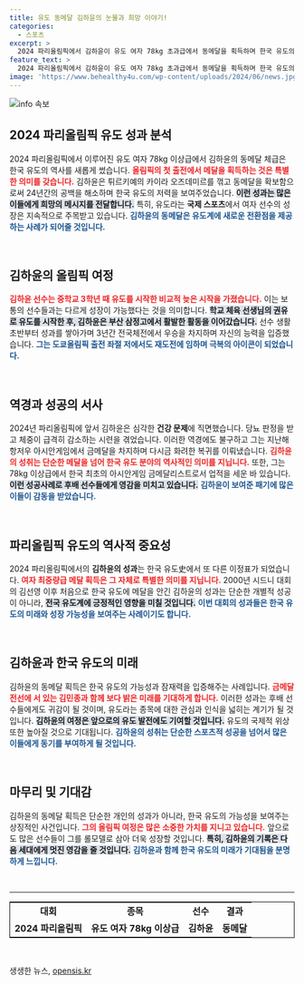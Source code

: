 ```yaml
---
title: 유도 동메달 김하윤의 눈물과 희망 이야기!
categories:
  - 스포츠
excerpt: >
  2024 파리올림픽에서 김하윤이 유도 여자 78kg 초과급에서 동메달을 획득하며 한국 유도의 역사를 새로 썼다! 24년 만에 최중량급 메달을 안긴 그녀의 감동 스토리를 놓치지 마세요!
feature_text: >
  2024 파리올림픽에서 김하윤이 유도 여자 78kg 초과급에서 동메달을 획득하며 한국 유도의 역사를 새로 썼다! 24년 만에 최중량급 메달을 안긴 그녀의 감동 스토리를 놓치지 마세요!
image: 'https://www.behealthy4u.com/wp-content/uploads/2024/06/news.jpg'
---
```


<p><img src="https://www.behealthy4u.com/wp-content/uploads/2024/06/news.jpg" alt="info 속보" /></p>

<h2 data-ke-size="size26">2024 파리올림픽 유도 성과 분석</h2>

<p data-ke-size="size16">2024 파리올림픽에서 이루어진 유도 여자 78kg 이상급에서 김하윤의 동메달 체급은 한국 유도의 역사를 새롭게 썼습니다. <b><span style="color: #ee2323;">올림픽의 첫 출전에서 메달을 획득하는 것은 특별한 의미를 갖습니다.</span></b> 김하윤은 튀르키예의 카이라 오즈데미르를 꺾고 동메달을 확보함으로써 24년간의 공백을 해소하며 한국 유도의 저력을 보여주었습니다. <b><span style="background-color: #21538527;">이런 성과는 많은 이들에게 희망의 메시지를 전달합니다.</span></b> 특히, 유도라는 <b>국제 스포츠</b>에서 여자 선수의 성장은 지속적으로 주목받고 있습니다. <b><span style="color: #1a5490;">김하윤의 동메달은 유도계에 새로운 전환점을 제공하는 사례가 되어줄 것입니다.</span></b></p>

<p data-ke-size="size16">&nbsp;</p>

<h2 data-ke-size="size26">김하윤의 올림픽 여정</h2>

<p data-ke-size="size16"><b><span style="color: #ee2323;">김하윤 선수는 중학교 3학년 때 유도를 시작한 비교적 늦은 시작을 가졌습니다.</span></b> 이는 보통의 선수들과는 다르게 성장이 가능했다는 것을 의미합니다. <b><span style="background-color: #21538527;">학교 체육 선생님의 권유로 유도를 시작한 후, 김하윤은 부산 삼정고에서 활발한 활동을 이어갔습니다.</span></b> 선수 생활 초반부터 성과를 쌓아가며 3년간 전국체전에서 우승을 차지하며 자신의 능력을 입증했습니다. <b><span style="color: #1a5490;">그는 도쿄올림픽 출전 좌절 저에서도 재도전에 임하며 극복의 아이콘이 되었습니다.</span></b></p>

<p data-ke-size="size16">&nbsp;</p>

<h2 data-ke-size="size26">역경과 성공의 서사</h2>

<p data-ke-size="size16">2024년 파리올림픽에 앞서 김하윤은 심각한 <b>건강 문제</b>에 직면했습니다. 당뇨 판정을 받고 체중이 급격히 감소하는 시련을 겪었습니다. 이러한 역경에도 불구하고 그는 지난해 항저우 아시안게임에서 금메달을 차지하며 다시금 화려한 복귀를 이뤄냈습니다. <b><span style="color: #ee2323;">김하윤의 성취는 단순한 메달을 넘어 한국 유도 분야의 역사적인 의미를 지닙니다.</span></b> 또한, 그는 78kg 이상급에서 한국 최초의 아시안게임 금메달리스트로서 업적을 세운 바 있습니다. <b><span style="background-color: #21538527;">이런 성공사례로 후배 선수들에게 영감을 미치고 있습니다.</span></b> <b><span style="color: #1a5490;">김하윤이 보여준 패기에 많은 이들이 감동을 받았습니다.</span></b></p>

<p data-ke-size="size16">&nbsp;</p>

<h2 data-ke-size="size26">파리올림픽 유도의 역사적 중요성</h2>

<p data-ke-size="size16">2024 파리올림픽에서의 <b>김하윤의 성과</b>는 한국 유도史에서 또 다른 이정표가 되었습니다. <b><span style="color: #ee2323;">여자 최중량급 메달 획득은 그 자체로 특별한 의미를 지닙니다.</span></b> 2000년 시드니 대회의 김선영 이후 처음으로 한국 유도에 메달을 안긴 김하윤의 성과는 단순한 개별적 성공이 아니라, <b><span style="background-color: #21538527;">전국 유도계에 긍정적인 영향을 미칠 것입니다.</span></b> <b><span style="color: #1a5490;">이번 대회의 성과들은 한국 유도의 미래와 성장 가능성을 보여주는 사례이기도 합니다.</span></b></p>

<p data-ke-size="size16">&nbsp;</p>

<h2 data-ke-size="size26">김하윤과 한국 유도의 미래</h2>

<p data-ke-size="size16">김하윤의 동메달 획득은 한국 유도의 가능성과 잠재력을 입증해주는 사례입니다. <b><span style="color: #ee2323;">금메달 전선에 서 있는 김민종과 함께 보다 밝은 미래를 기대하게 합니다.</span></b> 이러한 성과는 후배 선수들에게도 귀감이 될 것이며, 유도라는 종목에 대한 관심과 인식을 넓히는 계기가 될 것입니다. <b><span style="background-color: #21538527;">김하윤의 여정은 앞으로의 유도 발전에도 기여할 것입니다.</span></b> 유도의 국제적 위상 또한 높아질 것으로 기대됩니다. <b><span style="color: #1a5490;">김하윤의 성취는 단순한 스포츠적 성공을 넘어서 많은 이들에게 동기를 부여하게 될 것입니다.</span></b></p>

<p data-ke-size="size16">&nbsp;</p>

<h2 data-ke-size="size26">마무리 및 기대감</h2>

<p data-ke-size="size16">김하윤의 동메달 획득은 단순한 개인의 성과가 아니라, 한국 유도의 가능성을 보여주는 상징적인 사건입니다. <b><span style="color: #ee2323;">그의 올림픽 여정은 많은 소중한 가치를 지니고 있습니다.</span></b> 앞으로도 많은 선수들이 그를 롤모델로 삼아 더욱 성장할 것입니다. <b><span style="background-color: #21538527;">특히, 김하윤의 기록은 다음 세대에게 멋진 영감을 줄 것입니다.</span></b> <b><span style="color: #1a5490;">김하윤과 함께 한국 유도의 미래가 기대됨을 분명하게 느낍니다.</span></b></p>

<p data-ke-size="size16">&nbsp;</p>

<hr>

<table style="width: 100%; border-collapse: collapse; border: 1px solid #000000;">
<tbody>
<tr>
<td style="text-align: center; height: 17px;"><b>대회</b></td>
<td style="text-align: center; height: 17px;"><b>종목</b></td>
<td style="text-align: center; height: 17px;"><b>선수</b></td>
<td style="text-align: center; height: 17px;"><b>결과</b></td>
</tr>
<tr>
<td style="text-align: center; height: 17px;"><b>2024 파리올림픽</b></td>
<td style="text-align: center; height: 17px;"><b>유도 여자 78kg 이상급</b></td>
<td style="text-align: center; height: 17px;"><b>김하윤</b></td>
<td style="text-align: center; height: 17px;"><b>동메달</b></td>
</tr>
</tbody>
</table>

<p data-ke-size="size16">&nbsp;</p>
생생한 뉴스, <a href="https://opensis.kr" rel="dofollow">opensis.kr</a>


